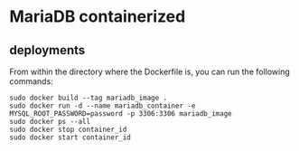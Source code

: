 # MariaDB containerized

## deployments

From within the directory where the Dockerfile is, you can run the following commands:

```shell
sudo docker build --tag mariadb_image .
sudo docker run -d --name mariadb_container -e MYSQL_ROOT_PASSWORD=password -p 3306:3306 mariadb_image
sudo docker ps --all
sudo docker stop container_id
sudo docker start container_id
```
